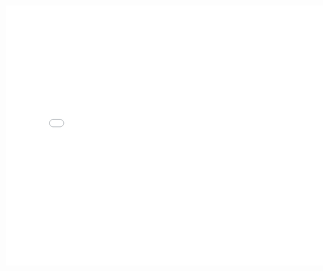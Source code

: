 <div style="text-align: center">

<iframe style="width: 800px;height: 600px;" src="//player.bilibili.com/player.html?aid=22031839&cid=36414787&page=3" scrolling="no" border="0" frameborder="no" framespacing="0" allowfullscreen="true"> </iframe>

</div>